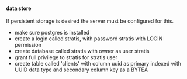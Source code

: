 #### data store

If persistent storage is desired the server must be configured for this.

- make sure postgres is installed
- create a login called stratis, with password stratis with LOGIN permission
- create database called stratis with owner as user stratis
- grant full privilege to stratis for stratis user
- create table called 'clients' with column uuid as primary indexed with UUID data type and secondary column key as a BYTEA
